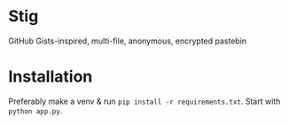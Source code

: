 # Stig
GitHub Gists-inspired, multi-file, anonymous, encrypted pastebin

# Installation
Preferably make a venv & run `pip install -r requirements.txt`. Start with `python app.py`.
